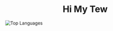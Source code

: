 <h1 align = "center">Hi My Tew</h1>

 ![Top Languages](https://github-readme-stats.vercel.app/api/top-langs/?username=tew080&layout=compact&hide_title=true&langs_count=10)